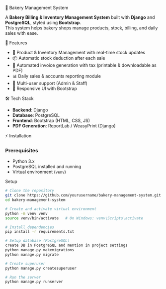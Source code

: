 🍰 Bakery Management System

A **Bakery Billing & Inventory Management System** built with **Django** and **PostgreSQL**, styled using **Bootstrap**.  
This system helps bakery shops manage products, stock, billing, and daily sales with ease.  

🚀 Features
- 🛒 Product & Inventory Management with real-time stock updates  
- 📦 Automatic stock deduction after each sale  
- 🧾 Automated invoice generation with tax (printable & downloadable as PDF)  
- 📊 Daily sales & accounts reporting module  
- 👥 Multi-user support (Admin & Staff)  
- 🎨 Responsive UI with Bootstrap  


🛠️ Tech Stack
- **Backend**: Django  
- **Database**: PostgreSQL  
- **Frontend**: Bootstrap (HTML, CSS, JS)  
- **PDF Generation**: ReportLab / WeasyPrint (Django)  

 ⚡ Installation

### Prerequisites
- Python 3.x  
- PostgreSQL installed and running  
- Virtual environment (`venv`)  

 Setup
```bash
# Clone the repository
git clone https://github.com/yourusername/bakery-management-system.git
cd bakery-management-system

# Create and activate virtual environment
python -m venv venv
source venv/bin/activate   # On Windows: venv\Scripts\activate

# Install dependencies
pip install -r requirements.txt

# Setup database (PostgreSQL)
create DB in PostgreSQL and mention in project settings
python manage.py makemigrations
python manage.py migrate

# Create superuser
python manage.py createsuperuser

# Run the server
python manage.py runserver


